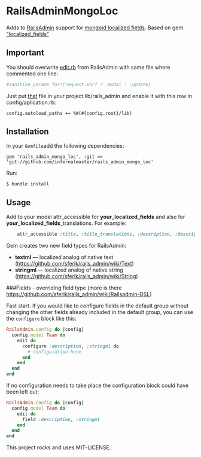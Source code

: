 # RailsAdminMongoLoc

Adds to [RailsAdmin](https://github.com/sferik/rails_admin) support for [mongoid localized fields](http://mongoid.org/en/mongoid/docs/documents.html#localized_fields). Based on gem ["localized_fields"](https://github.com/tiagogodinho/localized_fields)

## Important

You should overwrite [edit.rb](https://github.com/sferik/rails_admin/blob/master/lib/rails_admin/config/actions/edit.rb) from RailsAdmin with same file where commented one line:
```ruby
#sanitize_params_for!(request.xhr? ? :modal : :update)
```
Just put [that](https://github.com/infernalmaster/rails_admin_mongo_loc/blob/master/lib/edit.rb) file in your project lib/rails_admin and enable it with this row in config/aplication.rb:

	config.autoload_paths += %W(#{config.root}/lib)

## Installation

In your `Gemfile`add the following dependencies:

    gem 'rails_admin_mongo_loc', :git => 'git://github.com/infernalmaster/rails_admin_mongo_loc'

Run:

    $ bundle install


## Usage

Add to your model attr_accessible for **your_localized_fields** and also for **your_localized_fields**_translations. For example:

```ruby
	attr_accessible :title, :title_translations, :description, :description_translations,
```

Gem creates two new field types for RailsAdmin: 
* **textml** — localized analog of native text (https://github.com/sferik/rails_admin/wiki/Text)
* **stringml** — localized analog of native string (https://github.com/sferik/rails_admin/wiki/String) 

###Fields - overriding field type
(more is there https://github.com/sferik/rails_admin/wiki/Railsadmin-DSL)

Fast start.
If you would like to configure fields in the default group without changing the other
fields already included in the default group, you can use the `configure` block like this:

```ruby
RailsAdmin.config do |config|
  config.model Team do
    edit do
      configure :description, :stringml do
        # configuration here
      end
    end
  end
end
```

If no configuration needs to take place the configuration block could have been
left out:

```ruby
RailsAdmin.config do |config|
  config.model Team do
    edit do
      field :description, :stringml
    end
  end
end
```


This project rocks and uses MIT-LICENSE.